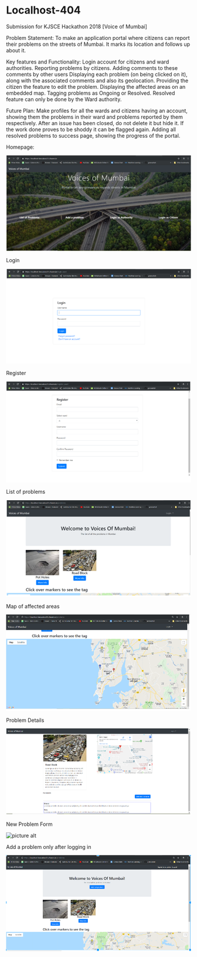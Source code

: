
# Localhost-404
Submission for KJSCE Hackathon 2018 [Voice of Mumbai]

Problem Statement:
To make an application portal where citizens can report their problems on the streets of Mumbai. 
It marks its location and follows up about it.

Key features and Functionality:
Login account for citizens and ward authorities.
Reporting problems by citizens.
Adding comments to these comments by other users
Displaying each problem (on being clicked on it), along with the associated comments and also its geolocation. 
Providing the citizen the feature to edit the problem.
Displaying the affected areas on an embedded map.
Tagging problems as Ongoing or Resolved. Resolved feature can only be done by the Ward authority.

Future Plan:
Make profiles for all the wards and citizens having an account, showing them the problems in their ward and problems reported by them respectively.
After an issue has been closed, do not delete it but hide it. If the work done proves to be shoddy it can be flagged again.
Adding all resolved problems to success page, showing the progress of the portal.

Homepage:

![picture alt](https://github.com/greevashah/Localhost-404/blob/master/screenshots/Homepage.PNG "Homepage")

Login

![picture alt](https://github.com/greevashah/Localhost-404/blob/master/screenshots/Loginpage.PNG "Login")

Register

![picture alt](https://github.com/greevashah/Localhost-404/blob/master/screenshots/Registerpage.PNG "Register")

List of problems

![picture alt](https://github.com/greevashah/Localhost-404/blob/master/screenshots/ListOfProblems.PNG "List of problems")

Map of affected areas

![picture alt](https://github.com/greevashah/Localhost-404/blob/master/screenshots/Map%20of%20affected%20areas.PNG
 "Map of affected areas")
 
 Problem Details
 
 ![picture alt]( https://github.com/greevashah/Localhost-404/blob/master/screenshots/Problem%20Details.PNG
 "Problem Details")

New Problem Form

 ![picture alt]( https://github.com/kunjmehta/Localhost-404/blob/master/screenshots/New%20Problem.PNG
 "New Problem Form")
 
 Add a problem only after logging in
 
  ![picture alt](https://github.com/greevashah/Localhost-404/blob/master/screenshots/Add%20a%20problem%20after%20logging%20in.PNG
 "New Problem Form")
